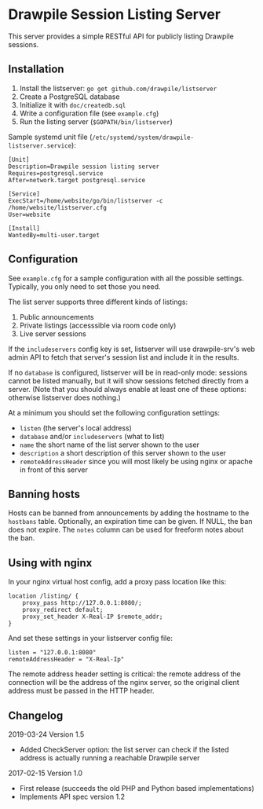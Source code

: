 # Drawpile Session Listing Server

This server provides a simple RESTful API for publicly listing Drawpile sessions.

## Installation

1. Install the listserver: `go get github.com/drawpile/listserver`
2. Create a PostgreSQL database
3. Initialize it with `doc/createdb.sql`
4. Write a configuration file (see `example.cfg`)
5. Run the listing server (`$GOPATH/bin/listserver`)

Sample systemd unit file (`/etc/systemd/system/drawpile-listserver.service`):

	[Unit]
	Description=Drawpile session listing server
	Requires=postgresql.service
	After=network.target postgresql.service

	[Service]
	ExecStart=/home/website/go/bin/listserver -c /home/website/listserver.cfg
	User=website

	[Install]
	WantedBy=multi-user.target

## Configuration

See `example.cfg` for a sample configuration with all the possible settings.
Typically, you only need to set those you need.

The list server supports three different kinds of listings:

1. Public announcements
2. Private listings (accesssible via room code only)
3. Live server sessions

If the `includeservers` config key is set, listserver will use drawpile-srv's
web admin API to fetch that server's session list and include it in the results.

If no `database` is configured, listserver will be in read-only mode: sessions
cannot be listed manually, but it will show sessions fetched directly from a server.
(Note that you should always enable at least one of these options: otherwise listserver does nothing.)

At a minimum you should set the following configuration settings:

 * `listen` (the server's local address)
 * `database` and/or `includeservers` (what to list)
 * `name` the short name of the list server shown to the user
 * `description` a short description of this server shown to the user
 * `remoteAddressHeader` since you will most likely be using nginx or apache in front of this server

## Banning hosts

Hosts can be banned from announcements by adding the hostname to the `hostbans` table.
Optionally, an expiration time can be given. If NULL, the ban does not expire. The `notes`
column can be used for freeform notes about the ban.

## Using with nginx

In your nginx virtual host config, add a proxy pass location like this:

	location /listing/ {
		proxy_pass http://127.0.0.1:8080/;
		proxy_redirect default;
		proxy_set_header X-Real-IP $remote_addr;
	}

And set these settings in your listserver config file:

	listen = "127.0.0.1:8080"
	remoteAddressHeader = "X-Real-Ip"

The remote address header setting is critical: the remote address
of the connection will be the address of the nginx server, so the
original client address must be passed in the HTTP header.

## Changelog

2019-03-24 Version 1.5

 * Added CheckServer option: the list server can check if the listed address is actually running a reachable Drawpile server

2017-02-15 Version 1.0

 * First release (succeeds the old PHP and Python based implementations)
 * Implements API spec version 1.2

